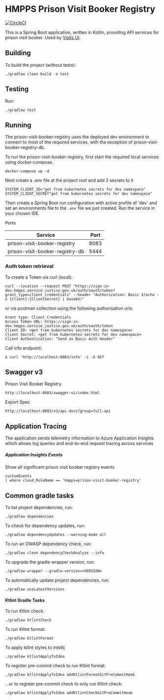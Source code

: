 # HMPPS Prison Visit Booker Registry

[![CircleCI](https://circleci.com/gh/ministryofjustice/hmpps-prison-visit-booker-registry/tree/main.svg?style=shield)](https://app.circleci.com/pipelines/github/ministryofjustice/hmpps-prison-visit-booker-registry)

This is a Spring Boot application, written in Kotlin, providing API services for prison visit booker. Used by [Visits UI](https://github.com/ministryofjustice/book-a-prison-visit-staff-ui).


## Building

To build the project (without tests):
```
./gradlew clean build -x test
```

## Testing

Run:
```
./gradlew test 
```

## Running

The prison-visit-booker-registry uses the deployed dev environment to connect to most of the required services,
with the exception of prison-visit-booker-registry-db.

To run the prison-visit-booker-registry, first start the required local services using docker-compose.
```
docker-compose up -d
```
Next create a .env file at the project root and add 2 secrets to it
```
SYSTEM_CLIENT_ID="get from kubernetes secrets for dev namespace"
SYSTEM_CLIENT_SECRET"get from kubernetes secrets for dev namespace"
```

Then create a Spring Boot run configuration with active profile of 'dev' and set an environments file to the
`.env` file we just created. Run the service in your chosen IDE.

Ports

| Service                         | Port |  
|---------------------------------|------|
| prison-visit-booker-registry    | 8083 |
| prison-visit-booker-registry-db | 5444 |


### Auth token retrieval

To create a Token via curl (local):
```
curl --location --request POST "https://sign-in-dev.hmpps.service.justice.gov.uk/auth/oauth/token?grant_type=client_credentials" --header "Authorization: Basic $(echo -n {Client}:{ClientSecret} | base64)"
```

or via postman collection using the following authorisation urls:
```
Grant type: Client Credentials
Access Token URL: https://sign-in-dev.hmpps.service.justice.gov.uk/auth/oauth/token
Client ID: <get from kubernetes secrets for dev namespace>
Client Secret: <get from kubernetes secrets for dev namespace>
Client Authentication: "Send as Basic Auth Header"
```

Call info endpoint:
```
$ curl 'http://localhost:8083/info' -i -X GET
```

## Swagger v3
Prison Visit Booker Registry
```
http://localhost:8083/swagger-ui/index.html
```

Export Spec
```
http://localhost:8083/v3/api-docs?group=full-api
```

## Application Tracing
The application sends telemetry information to Azure Application Insights which allows log queries and end-to-end request tracing across services

##### Application Insights Events

Show all significant prison visit booker registry events
```azure
customEvents 
| where cloud_RoleName == 'hmpps=prison-visit-booker-registry' 
```

## Common gradle tasks

To list project dependencies, run:

```
./gradlew dependencies
``` 

To check for dependency updates, run:
```
./gradlew dependencyUpdates --warning-mode all
```

To run an OWASP dependency check, run:
```
./gradlew clean dependencyCheckAnalyze --info
```

To upgrade the gradle wrapper version, run:
```
./gradlew wrapper --gradle-version=<VERSION>
```

To automatically update project dependencies, run:
```
./gradlew useLatestVersions
```

#### Ktlint Gradle Tasks

To run Ktlint check:
```
./gradlew ktlintCheck
```

To run Ktlint format:
```
./gradlew ktlintFormat
```

To apply ktlint styles to intellij
```
./gradlew ktlintApplyToIdea
```

To register pre-commit check to run Ktlint format:
```
./gradlew ktlintApplyToIdea addKtlintFormatGitPreCommitHook 
```

...or to register pre-commit check to only run Ktlint check:
```
./gradlew ktlintApplyToIdea addKtlintCheckGitPreCommitHook
```